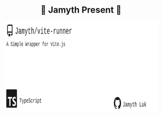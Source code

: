 <!-- built at 10/9/2025, 1:20:46 AM -->
<h1 align="center">
🎉 Jamyth Present 🎉
</h1>
<p align="center">
    <a href="https://github.com/Jamyth/vite-runner">
        <img width="1000" height="300" src="./readme.svg" />
    </a>
</p>